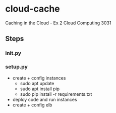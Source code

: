 # cloud-cache

Caching in the Cloud - Ex 2 Cloud Computing 3031

## Steps

### init.py

### setup.py

- create + config instances
  - sudo apt update
  - sudo apt install pip
  - sudo pip install -r requirements.txt
- deploy code and run instances
- create + config elb
